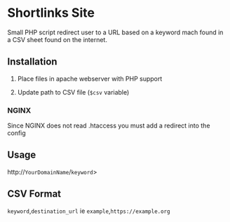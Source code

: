 # Shortlinks Site

Small PHP script redirect user to a URL based on a keyword mach found in a CSV sheet found on the internet.


## Installation 

1. Place files in apache webserver with PHP support

2. Update path to CSV file (`$csv` variable)

### NGINX

Since NGINX does not read .htaccess you must add a redirect into the config

## Usage

http://`YourDomainName`/`keyword`>

## CSV Format

`keyword`,`destination_url`
ie
`example`,`https://example.org`
